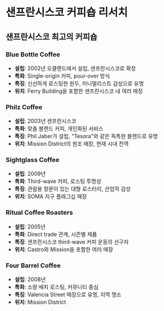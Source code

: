 # 샌프란시스코 커피숍 리서치

## 샌프란시스코 최고의 커피숍

### Blue Bottle Coffee
- **설립**: 2002년 오클랜드에서 설립, 샌프란시스코로 확장
- **특화**: Single-origin 커피, pour-over 방식
- **특징**: 신선하게 로스팅한 원두, 미니멀리스트 감성으로 유명
- **위치**: Ferry Building을 포함한 샌프란시스코 내 여러 매장

### Philz Coffee
- **설립**: 2003년 샌프란시스코
- **특화**: 맞춤 블렌드 커피, 개인화된 서비스
- **특징**: Phil Jaber가 설립, "Tesora"와 같은 독특한 블렌드로 유명
- **위치**: Mission District의 원조 매장, 현재 시내 전역

### Sightglass Coffee
- **설립**: 2009년
- **특화**: Third-wave 커피, 로스팅 투명성
- **특징**: 관람용 창문이 있는 대형 로스터리, 산업적 감성
- **위치**: SOMA 지구 플래그십 매장

### Ritual Coffee Roasters
- **설립**: 2005년
- **특화**: Direct trade 관계, 시즌별 제품
- **특징**: 샌프란시스코 third-wave 커피 운동의 선구자
- **위치**: Castro와 Mission을 포함한 여러 매장

### Four Barrel Coffee
- **설립**: 2008년
- **특화**: 소량 배치 로스팅, 커뮤니티 중심
- **특징**: Valencia Street 매장으로 유명, 지역 명소
- **위치**: Mission District